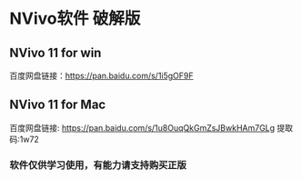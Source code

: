 # NVivo软件 破解版
## NVivo 11 for win
百度网盘链接：https://pan.baidu.com/s/1i5gOF9F

## NVivo 11 for Mac
百度网盘链接: https://pan.baidu.com/s/1u8OuqQkGmZsJBwkHAm7GLg 提取码:1w72

### 软件仅供学习使用，有能力请支持购买正版
